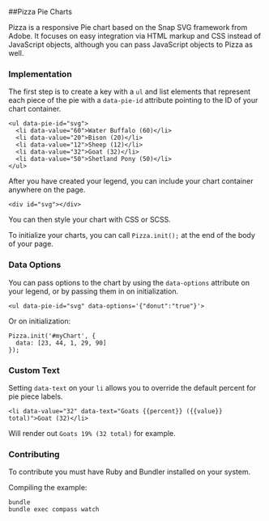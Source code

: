 ##Pizza Pie Charts

Pizza is a responsive Pie chart based on the Snap SVG framework from Adobe. It focuses on easy integration via HTML markup and CSS instead of JavaScript objects, although you can pass JavaScript objects to Pizza as well.

### Implementation

The first step is to create a key with a `ul` and list elements that represent each piece of the pie with a `data-pie-id` attribute pointing to the ID of your chart container.
```
<ul data-pie-id="svg">
  <li data-value="60">Water Buffalo (60)</li>
  <li data-value="20">Bison (20)</li>
  <li data-value="12">Sheep (12)</li>
  <li data-value="32">Goat (32)</li>
  <li data-value="50">Shetland Pony (50)</li>
</ul>
```

After you have created your legend, you can include your chart container anywhere on the page.

```
<div id="svg"></div>
```

You can then style your chart with CSS or SCSS.

To initialize your charts, you can call `Pizza.init();` at the end of the body of your page.

### Data Options

You can pass options to the chart by using the `data-options` attribute on your legend, or by passing them in on initialization.

```
<ul data-pie-id="svg" data-options='{"donut":"true"}'>
```

Or on initialization:

```
Pizza.init('#myChart', {
  data: [23, 44, 1, 29, 90]
});
```

### Custom Text

Setting `data-text` on your `li` allows you to override the default percent for pie piece labels.

```
<li data-value="32" data-text="Goats {{percent}} ({{value}} total)">Goat (32)</li>
```

Will render out `Goats 19% (32 total)` for example.

### Contributing

To contribute you must have Ruby and Bundler installed on your system.

Compiling the example:

```
bundle
bundle exec compass watch
```
